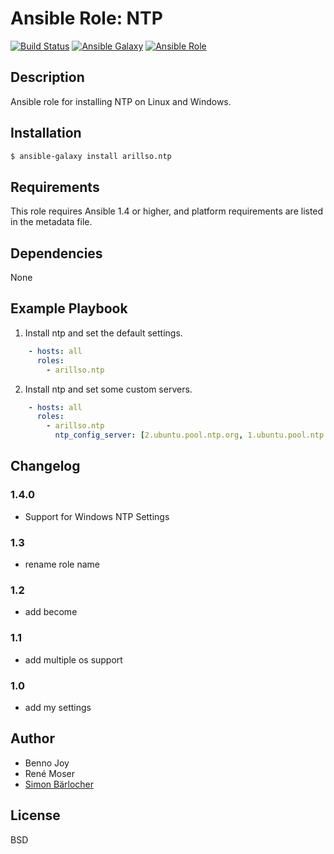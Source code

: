 # Ansible Role: NTP

[![Build Status](https://img.shields.io/travis/arillso/ansible.ntp.svg?branch=master&style=popout-square)](https://travis-ci.org/arillso/ansible.ntp) [![Ansible Galaxy](http://img.shields.io/badge/ansible--galaxy-ntp-blue.svg?style=popout-square)](https://galaxy.ansible.com/arillso/ntp) [![Ansible Role](https://img.shields.io/ansible/role/d/id.svg?style=popout-square)](https://galaxy.ansible.com/arillso/ntp)

## Description

Ansible role for installing NTP on Linux and Windows.

## Installation

```bash
$ ansible-galaxy install arillso.ntp
```

## Requirements

This role requires Ansible 1.4 or higher, and platform requirements are listed
in the metadata file.

## Dependencies

None

## Example Playbook

1) Install ntp and set the default settings.

```yml
    - hosts: all
      roles:
        - arillso.ntp
```

2) Install ntp and set some custom servers.

```yml
    - hosts: all
      roles:
        - arillso.ntp
	      ntp_config_server: [2.ubuntu.pool.ntp.org, 1.ubuntu.pool.ntp.org]
```

## Changelog

### 1.4.0

* Support for Windows NTP Settings

### 1.3

* rename role name

### 1.2

* add become

### 1.1

* add multiple os support

### 1.0

* add my settings

## Author

* Benno Joy
* René Moser
* [Simon Bärlocher](https://sbaerlocher.ch)

## License

BSD
